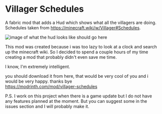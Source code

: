 # Villager Schedules 
A fabric mod that adds a Hud which shows what all the villagers are doing.
Schedules taken from https://minecraft.wiki/w/Villager#Schedules.

![image of what the hud looks like should go here](https://cdn-raw.modrinth.com/data/S5ZH1VsW/images/3193ab74376fe9e8f0026a80973c87cd223bb623.png)

This mod was created because i was too lazy to look at a clock and search up the minecraft wiki.
So I decided to spend a couple hours of my time creating a mod that probably didn't even save me time.

I know, I'm extremely intelligent.

you should download it from here, that would be very cool of you and i would be very happy. thanks bye   
https://modrinth.com/mod/villager-schedules

P.S. I work on this project when there is a game update but I do not have any features planned at the moment. But you can suggest some in the issues section and I will probably make it.
